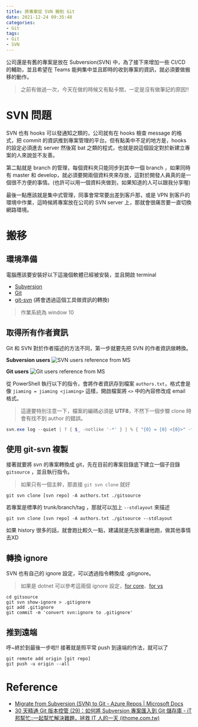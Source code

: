 ```yaml
---
title: 將專案從 SVN 搬到 Git
date: 2021-12-24 09:35:48
categories:
- Git
tags:
- Git
- SVN
---
```


公司還是有舊的專案是放在 Subversion(SVN) 中，為了接下來增加一些 CI/CD 的輔助，並且希望在 Teams 能夠集中並且即時的收到專案的資訊，就必須要做搬移的動作。

> 之前有做過一次，今天在做的時候又有點卡關，一定是沒有做筆記的原因!! 

<!-- more -->

# SVN 問題

SVN 也有 hooks 可以發通知之類的，公司就有在 hooks 檢查 message 的格式，把 commit 的資訊推到專案管理的平台。但有點美中不足的地方是，hooks 的設定必須進去 server 然後寫 bat 之類的程式，也就是說這個設定對於新建立專案的人來說並不友善。

第二點就是 branch 的管理，每個資料夾只能同步到其中一個 branch ，如果同時有 master 和 develop，就必須要開兩個資料夾來存放，這對於開發人員真的是一個很不方便的事情。(也許可以用一個資料夾做到，如果知道的人可以跟我分享喔)

最後一點應該就是集中式管理，同事會常常要出差到客戶那，或是 VPN 到客戶的環境中作業，這時候將專案放在公司的 SVN server 上，那就會很痛苦要一直切換網路環境。

# 搬移

## 環境準備

電腦應該要安裝好以下這幾個軟體已經被安裝，並且開啟 terminal

* [Subversion](https://subversion.apache.org/packages.html)
* [Git](https://git-for-windows.github.io/)
* [git-svn](https://www.kernel.org/pub/software/scm/git/docs/git-svn.html) (將會透過這個工具做資訊的轉換)

> 作業系統為 window  10

## 取得所有作者資訊

Git 和 SVN 對於作者描述的方法不同，第一步就要先把 SVN 的作者資訊做轉換。

**Subversion users**
![SVN users reference from MS](https://docs.microsoft.com/en-us/azure/devops/repos/git/media/perform-migration-from-svn-to-git/svn-log.png?view=azure-devops)

**Git users**
![Git users reference from MS](https://docs.microsoft.com/en-us/azure/devops/repos/git/media/perform-migration-from-svn-to-git/git-log.png?view=azure-devops)

從 PowerShell 執行以下的指令，會將作者資訊存到檔案 `authors.txt`，格式會是像 `jiaming = jiaming <jiaming>` 這樣，開啟檔案將 `<>` 中的內容修改成 email 格式。

> 這邊要特別注意一下，檔案的編碼必須是 **UTF8**，不然下一個步驟 clone 時會有找不到 author 的錯誤。

```powershell
svn.exe log --quiet | ? { $_ -notlike '-*' } | % { "{0} = {0} <{0}>" -f ($_ -split ' \| ')[1] } | Select-Object -Unique | Out-File 'authors.txt'
```

## 使用 git-svn 複製

接著就要將 svn 的專案轉換成 git，先在目前的專案目錄底下建立一個子目錄 `gitsource` ，並且執行指令。

> 如果只有一個主幹，那直接 `git svn clone` 就好

```shell
git svn clone [svn repo] -A authors.txt ./gitsource
```

若專案是標準的 trunk/branch/tag ，那就可以加上 `--stdlayout` 來描述

```shell
git svn clone [svn repo] -A authors.txt ./gitsource --stdlayout
```

如果 history 很多的話，就會跑比較久一點，建議就是先放著讓他跑，做其他事情去XD

## 轉換 ignore

SVN 也有自己的 ignore 設定，可以透過指令轉換成 .gitignore。

> 如果是 dotnet 可以參考這兩個 ignore 設定，[for core](https://github.com/dotnet/core/blob/main/.gitignore)、[for vs](https://github.com/github/gitignore/blob/main/VisualStudio.gitignore)

```shell
cd gitsource
git svn show-ignore > .gitignore
git add .gitignore
git commit -m 'convert svn:ignore to .gitignore'
```

## 推到遠端

呼~終於到最後一步啦!! 接著就是照平常 push 到遠端的作法，就可以了

```shell
git remote add origin [git repo]
git push -u origin --all
```

# Reference

* [Migrate from Subversion (SVN) to Git - Azure Repos | Microsoft Docs](https://docs.microsoft.com/en-us/azure/devops/repos/git/perform-migration-from-svn-to-git?view=azure-devops)
* [30 天精通 Git 版本控管 (29)：如何將 Subversion 專案匯入到 Git 儲存庫 - iT 邦幫忙::一起幫忙解決難題，拯救 IT 人的一天 (ithome.com.tw)](https://ithelp.ithome.com.tw/articles/10140481)
